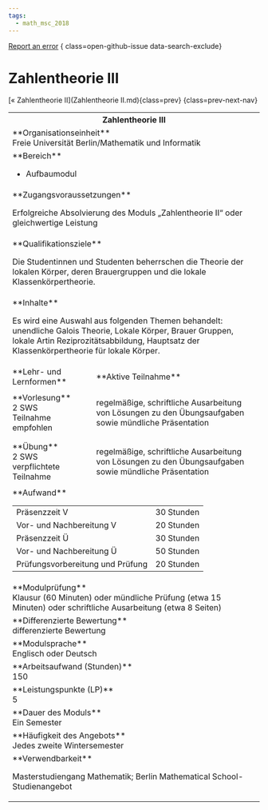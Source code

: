 ```yaml
---
tags:
  - math_msc_2018
---
```

[Report an error](https://github.com/SGSSGene/FUB-SUP/issues/new?title=Error%20in%20%22Zahlentheorie%20III%22&body=There%20seems%20to%20be%20an%20error%20in%20module%20%22Zahlentheorie%20III%22%2E%0A%0A%3CDescribe%20here%20a%20slightly%20more%20detailed%20description%20of%20what%20is%20wrong%3E&labels=bug)
{ class=open-github-issue data-search-exclude}

# Zahlentheorie III

[« Zahlentheorie II](Zahlentheorie II.md){class=prev}
{class=prev-next-nav}

<table markdown id="moduledesc">
<tr markdown class="moduledesc_head"><th colspan="2">Zahlentheorie III </th></tr>
<tr markdown><td colspan="2">**Organisationseinheit**   <br>Freie Universität Berlin/Mathematik und Informatik</td></tr>

<tr markdown><td colspan="2">**Bereich**<br>


- Aufbaumodul

</td></tr>

<tr markdown><td colspan="2">**Zugangsvoraussetzungen** <br>

Erfolgreiche Absolvierung des Moduls „Zahlentheorie II“ oder gleichwertige Leistung


</td></tr>
<tr markdown><td colspan="2">**Qualifikationsziele**    <br>

Die Studentinnen und Studenten beherrschen die Theorie der lokalen Körper,
deren Brauergruppen und die lokale Klassenkörpertheorie.


</td></tr>
<tr markdown><td colspan="2">**Inhalte**                <br>

Es wird eine Auswahl aus folgenden Themen behandelt: unendliche Galois
Theorie, Lokale Körper, Brauer Gruppen, lokale Artin Reziprozitätsabbildung,
Hauptsatz der Klassenkörpertheorie für lokale Körper.


</td></tr>

<tr markdown><td>**Lehr- und Lernformen**</td><td>**Aktive Teilnahme**</td></tr>
<tr markdown><td> **Vorlesung** <br>2 SWS <br> Teilnahme empfohlen</td><td>

regelmäßige, schriftliche Ausarbeitung von Lösungen zu den Übungsaufgaben sowie mündliche Präsentation
</td></tr>
<tr markdown><td> **Übung** <br>2 SWS <br> verpflichtete Teilnahme</td><td>

regelmäßige, schriftliche Ausarbeitung von Lösungen zu den Übungsaufgaben sowie mündliche Präsentation
</td></tr>
<tr markdown><td colspan="2">**Aufwand**                <br>
<table class="aufwand_table">
<tr><td>Präsenzzeit V</td><td>30 Stunden</td></tr>
<tr><td>Vor- und Nachbereitung V</td><td>20 Stunden</td></tr>
<tr><td>Präsenzzeit Ü</td><td>30 Stunden</td></tr>
<tr><td>Vor- und Nachbereitung Ü</td><td>50 Stunden</td></tr>
<tr><td>Prüfungsvorbereitung und Prüfung</td><td>20 Stunden</td></tr>
</table>

</td></tr>
<tr markdown><td colspan="2">**Modulprüfung**             <br>Klausur (60 Minuten) oder mündliche Prüfung (etwa 15 Minuten) oder
schriftliche Ausarbeitung (etwa 8 Seiten)


</td></tr>
<tr markdown><td colspan="2">**Differenzierte Bewertung** <br>differenzierte Bewertung

</td></tr>
<tr markdown><td colspan="2">**Modulsprache**             <br>Englisch oder Deutsch</td></tr>
<tr markdown><td colspan="2">**Arbeitsaufwand (Stunden)** <br>150</td></tr>
<tr markdown><td colspan="2">**Leistungspunkte (LP)**     <br>5</td></tr>
<tr markdown><td colspan="2">**Dauer des Moduls**         <br>Ein Semester</td></tr>
<tr markdown><td colspan="2">**Häufigkeit des Angebots**  <br>Jedes zweite Wintersemester</td></tr>
<tr markdown><td colspan="2">**Verwendbarkeit**           <br>

Masterstudiengang Mathematik; Berlin Mathematical School-Studienangebot


</td></tr>

</table>
